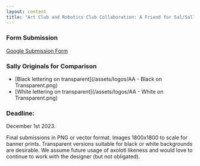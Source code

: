 ```yaml
---
layout: content
title: "Art Club and Robotics Club Collaboration: A Friend for Sal/Sally"
---
```


### Form Submission
[Google Submission Form](https://forms.gle/wR2Yr8CRA4dAqDNQ7)

### Sally Originals for Comparison
* [Black lettering on transparent](/assets/logos/AA - Black on Transparent.png)
* [White lettering on transparent](/assets/logos/AA - White on Transparent.png)

### Deadline:
December 1st 2023.

Final submissions in PNG or vector format. Images 1800x1800 to scale for banner prints. Transparent versions suitable for black or white backgrounds are desirable. We assume future usage of axolotl likeness and would love to continue to work with the designer (but not obligated).





<script>
//    window.location = "https://forms.gle/wR2Yr8CRA4dAqDNQ7";
</script>

